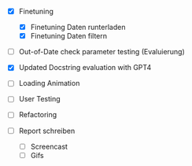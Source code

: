 - [x] Finetuning
  - [x] Finetuning Daten runterladen
  - [x] Finetuning Daten filtern

- [ ] Out-of-Date check parameter testing (Evaluierung)
- [x] Updated Docstring evaluation with GPT4

- [ ] Loading Animation
- [ ] User Testing
- [ ] Refactoring

- [ ] Report schreiben
  - [ ] Screencast
  - [ ] Gifs
